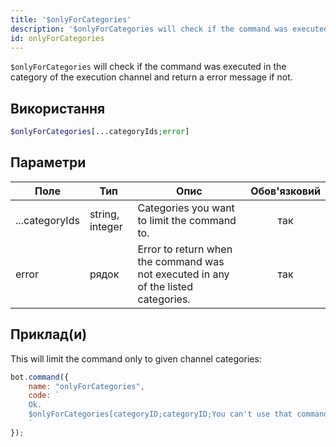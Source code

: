 ```yaml
---
title: '$onlyForCategories'
description: '$onlyForCategories will check if the command was executed in the category of the execution channel and return a error message if not.'
id: onlyForCategories
---
```


`$onlyForCategories` will check if the command was executed in the category of the execution channel and return a error message if not.

## Використання

```php
$onlyForCategories[...categoryIds;error]
```

## Параметри

| Поле           | Тип             | Опис                                                                               | Обов'язковий |
| -------------- | --------------- | ---------------------------------------------------------------------------------- |:------------:|
| ...categoryIds | string, integer | Categories you want to limit the command to.                                       |     так      |
| error          | рядок           | Error to return when the command was not executed in any of the listed categories. |     так      |

## Приклад(и)

This will limit the command only to given channel categories:

```javascript
bot.command({
    name: "onlyForCategories",
    code: `
    Ok.
    $onlyForCategories[categoryID;categoryID;You can't use that command here!]
    `
});
```